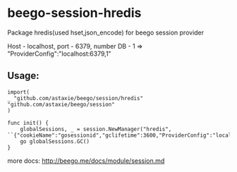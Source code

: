 # beego-session-hredis
Package hredis(used hset,json_encode) for beego session provider

Host - localhost, port - 6379, number DB - 1 =>
	"ProviderConfig":"localhost:6379,1"
	
 ## Usage:
 	import(
   	_ "github.com/astaxie/beego/session/hredis"
   	"github.com/astaxie/beego/session"
 	)

	func init() {
		globalSessions, _ = session.NewManager("hredis", ``{"cookieName":"gosessionid","gclifetime":3600,"ProviderConfig":"localhost:6379,1"}``)
		go globalSessions.GC()
	}

 more docs: http://beego.me/docs/module/session.md
